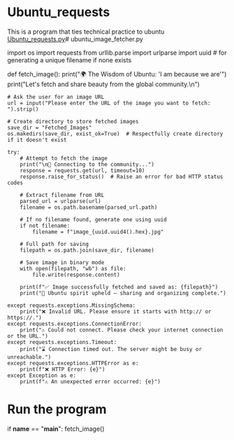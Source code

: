# Ubuntu_requests
This is a program that ties technical practice to ubuntu
[Ubuntu_requests.py](https://github.com/user-attachments/files/23051007/Ubuntu_requests.py)# ubuntu_image_fetcher.py

import os
import requests
from urllib.parse import urlparse
import uuid  # for generating a unique filename if none exists

def fetch_image():
    print("🌍 The Wisdom of Ubuntu: 'I am because we are'")
    print("Let's fetch and share beauty from the global community.\n")

    # Ask the user for an image URL
    url = input("Please enter the URL of the image you want to fetch: ").strip()

    # Create directory to store fetched images
    save_dir = "Fetched_Images"
    os.makedirs(save_dir, exist_ok=True)  # Respectfully create directory if it doesn't exist

    try:
        # Attempt to fetch the image
        print("\n🔗 Connecting to the community...")
        response = requests.get(url, timeout=10)
        response.raise_for_status()  # Raise an error for bad HTTP status codes

        # Extract filename from URL
        parsed_url = urlparse(url)
        filename = os.path.basename(parsed_url.path)

        # If no filename found, generate one using uuid
        if not filename:
            filename = f"image_{uuid.uuid4().hex}.jpg"

        # Full path for saving
        filepath = os.path.join(save_dir, filename)

        # Save image in binary mode
        with open(filepath, "wb") as file:
            file.write(response.content)

        print(f"✅ Image successfully fetched and saved as: {filepath}")
        print("🤝 Ubuntu spirit upheld — sharing and organizing complete.")

    except requests.exceptions.MissingSchema:
        print("❌ Invalid URL. Please ensure it starts with http:// or https://.")
    except requests.exceptions.ConnectionError:
        print("⚠️ Could not connect. Please check your internet connection or the URL.")
    except requests.exceptions.Timeout:
        print("⌛ Connection timed out. The server might be busy or unreachable.")
    except requests.exceptions.HTTPError as e:
        print(f"❌ HTTP Error: {e}")
    except Exception as e:
        print(f"⚠️ An unexpected error occurred: {e}")

# Run the program
if __name__ == "__main__":
    fetch_image()

